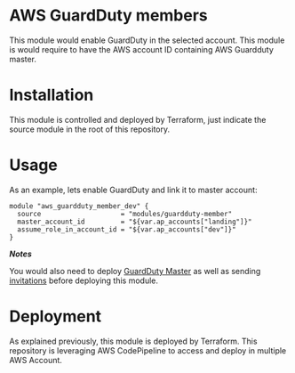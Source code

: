 # AWS GuardDuty members

This module would enable GuardDuty in the selected account. This module is would require to have the AWS account ID containing AWS Guardduty master.

# Installation

This module is controlled and deployed by Terraform, just indicate the source module in the root of this repository.

# Usage

As an example, lets enable GuardDuty and link it to master account:

```hcl
module "aws_guardduty_member_dev" {
  source                    = "modules/guardduty-member"
  master_account_id         = "${var.ap_accounts["landing"]}"
  assume_role_in_account_id = "${var.ap_accounts["dev"]}"
}
```

***Notes***

You would also need to deploy [GuardDuty Master](../guardduty-master) as well as sending [invitations](../guardduty-invitation) before deploying this module.

# Deployment

As explained previously, this module is deployed by Terraform. This repository is leveraging AWS CodePipeline to access and deploy in multiple AWS Account.
